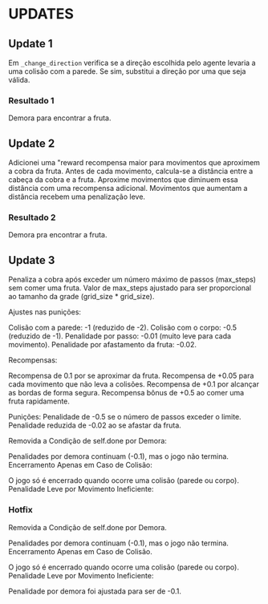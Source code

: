 # UPDATES

## Update 1

Em `_change_direction` verifica se a direção escolhida pelo agente levaria a uma colisão com a parede. Se sim, substitui a direção por uma que seja válida.

### Resultado 1

Demora para encontrar a fruta.

## Update 2

Adicionei uma "reward recompensa maior para movimentos que aproximem a cobra da fruta.
Antes de cada movimento, calcula-se a distância entre a cabeça da cobra e a fruta.
Aproxime movimentos que diminuem essa distância com uma recompensa adicional.
Movimentos que aumentam a distância recebem uma penalização leve.

### Resultado 2

Demora pra encontrar a fruta.

## Update 3

Penaliza a cobra após exceder um número máximo de passos (max_steps) sem comer uma fruta.
Valor de max_steps ajustado para ser proporcional ao tamanho da grade (grid_size * grid_size).

Ajustes nas punições:

Colisão com a parede: -1 (reduzido de -2).
Colisão com o corpo: -0.5 (reduzido de -1).
Penalidade por passo: -0.01 (muito leve para cada movimento).
Penalidade por afastamento da fruta: -0.02.

Recompensas:

Recompensa de 0.1 por se aproximar da fruta.
Recompensa de +0.05 para cada movimento que não leva a colisões.
Recompensa de +0.1 por alcançar as bordas de forma segura.
Recompensa bônus de +0.5 ao comer uma fruta rapidamente.

Punições:
Penalidade de -0.5 se o número de passos exceder o limite.
Penalidade reduzida de -0.02 ao se afastar da fruta.

Removida a Condição de self.done por Demora:

Penalidades por demora continuam (-0.1), mas o jogo não termina.
Encerramento Apenas em Caso de Colisão:

O jogo só é encerrado quando ocorre uma colisão (parede ou corpo).
Penalidade Leve por Movimento Ineficiente:

### Hotfix

Removida a Condição de self.done por Demora.

Penalidades por demora continuam (-0.1), mas o jogo não termina.
Encerramento Apenas em Caso de Colisão.

O jogo só é encerrado quando ocorre uma colisão (parede ou corpo).
Penalidade Leve por Movimento Ineficiente:

Penalidade por demora foi ajustada para ser de -0.1.
